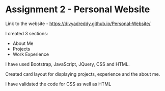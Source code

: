 # Assignment 2 - Personal Website

Link to the website - https://divyadreddy.github.io/Personal-Website/

I created 3 sections:

- About Me
- Projects
- Work Experience


 I have used Bootstrap, JavaScript, JQuery, CSS and HTML.
 
 Created card layout for displaying projects, experience and the about me.
 
 I have validated the code for CSS as well as HTML
